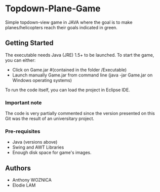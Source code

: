# Topdown-Plane-Game
Simple topdown-view game in JAVA where the goal is to make planes/helicopters reach their goals indicated in green. 


## Getting Started
The executable needs Java (JRE) 1.5+ to be launched. To start the game, you can either:
* Click on Game.jar #(contained in the folder /Executable)
* Launch manually Game.jar from command line (java -jar Game.jar on Windows operating systems)

To run the code itself, you can load the project in Eclipse IDE.


### Important note
The code is very partially commented since the version presented on this Git was the result of an universitary project.


### Pre-requisites
* Java (versions above)
* Swing and AWT Libraries
* Enough disk space for game's images.


## Authors
* Anthony WOZNICA
* Elodie LAM
